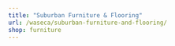 ```yaml
---
title: "Suburban Furniture & Flooring"
url: /waseca/suburban-furniture-and-flooring/
shop: furniture
---
```

